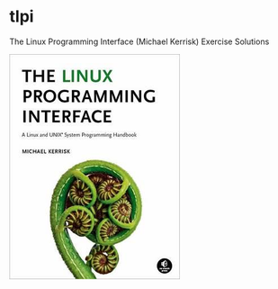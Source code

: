 # tlpi
The Linux Programming Interface (Michael Kerrisk) Exercise Solutions


![Front Cover](https://github.com/InPursuitOfHisOwnHat/tlpi/blob/master/docs/book_cover.jpg)
